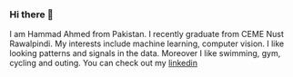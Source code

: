 ### Hi there 👋

I am Hammad Ahmed from Pakistan. I recently graduate from CEME Nust Rawalpindi. My interests include machine learning, computer vision. I like looking patterns and signals in the data. Moreover I like swimming, gym, cycling and outing. You can check out my [linkedin](www.linkedin.com/in/hammadhameed)
